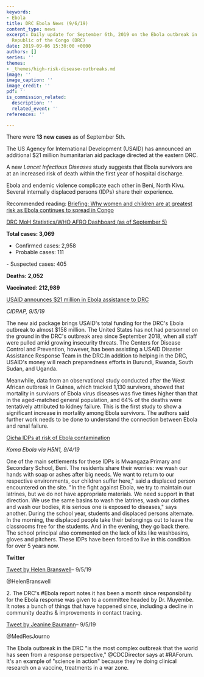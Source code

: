 ```yaml
---
keywords:
- Ebola
title: DRC Ebola News (9/6/19)
content_type: news
excerpt: Daily update for September 6th, 2019 on the Ebola outbreak in eastern Democratic
  Republic of the Congo (DRC)
date: 2019-09-06 15:30:00 +0000
authors: []
series: ''
themes:
- _themes/high-risk-disease-outbreaks.md
image: ''
image_caption: ''
image_credit: ''
pdf: ''
is_commission_related:
  description: ''
  related_event: ''
references: ''

---
```

There were **13 new cases** as of September 5th.

The US Agency for International Development (USAID) has announced an additional $21 million humanitarian aid package directed at the eastern DRC.

A new _Lancet Infectious Diseases_ study suggests that Ebola survivors are at an increased risk of death within the first year of hospital discharge.

Ebola and endemic violence complicate each other in Beni, North Kivu. Several internally displaced persons (IDPs) share their experience.

Recommended reading: [Briefing: Why women and children are at greatest risk as Ebola continues to spread in Congo](https://www.thenewhumanitarian.org/news/2019/09/05/Congo-Ebola-epidemic-hits-women-children-hardest)

[DRC MoH Statistics/WHO AFRO Dashboard (as of September 5)](https://who.maps.arcgis.com/apps/opsdashboard/index.html#/e70c3804f6044652bc37cce7d8fcef6c)

**Total cases: 3,069**  
 - Confirmed cases: 2,958  
 - Probable cases: 111

\- Suspected cases: 405

**Deaths: 2,052**

**Vaccinated**: **212,989**

[USAID announces $21 million in Ebola assistance to DRC](http://www.cidrap.umn.edu/news-perspective/2019/09/usaid-announces-21-million-ebola-assistance-drc)

_CIDRAP, 9/5/19_

The new aid package brings USAID's total funding for the DRC's Ebola outbreak to almost $158 million. The United States has not had personnel on the ground in the DRC's outbreak area since September 2018, when all staff were pulled amid growing insecurity threats. The Centers for Disease Control and Prevention, however, has been assisting a USAID Disaster Assistance Response Team in the DRC.In addition to helping in the DRC, USAID's money will reach preparedness efforts in Burundi, Rwanda, South Sudan, and Uganda.

Meanwhile, data from an observational study conducted after the West African outbreak in Guinea, which tracked 1,130 survivors, showed that mortality in survivors of Ebola virus diseases was five times higher than that in the aged-matched general population, and 64% of the deaths were tentatively attributed to kidney failure. This is the first study to show a significant increase in mortality among Ebola survivors. The authors said further work needs to be done to understand the connection between Ebola and renal failure.

[Oicha IDPs at risk of Ebola contamination](https://crofsblogs.typepad.com/h5n1/2019/09/oicha-idps-at-risk-of-ebola-contamination.html)

_Koma Ebola via H5N1, 9/4/19_

One of the main settlements for these IDPs is Mwangaza Primary and Secondary School, Beni. The residents share their worries: we wash our hands with soap or ashes after big needs. We want to return to our respective environments, our children suffer here," said a displaced person encountered on the site. "In the fight against Ebola, we try to maintain our latrines, but we do not have appropriate materials. We need support in that direction. We use the same basins to wash the latrines, wash our clothes and wash our bodies, it is serious one is exposed to diseases," says another. During the school year, students and displaced persons alternate. In the morning, the displaced people take their belongings out to leave the classrooms free for the students. And in the evening, they go back there. The school principal also commented on the lack of kits like washbasins, gloves and pitchers. These IDPs have been forced to live in this condition for over 5 years now.

**Twitter**

[Tweet by Helen Branswell](https://twitter.com/HelenBranswell/status/1169760719748964353)– 9/5/19

@HelenBranswell

2\. The DRC's #Ebola report notes it has been a month since responsibility for the Ebola response was given to a committee headed by Dr. Muyembe. It notes a bunch of things that have happened since, including a decline in community deaths & improvements in contact tracing.

[Tweet by Jeanine Baumann](https://twitter.com/MedResJourno/status/1169600576688152580)– 9/5/19

@MedResJourno

The Ebola outbreak in the DRC "is the most complex outbreak that the world has seen from a response perspective," @CDCDirector says at #RAForum. It's an example of "science in action" because they're doing clinical research on a vaccine, treatments in a war zone.